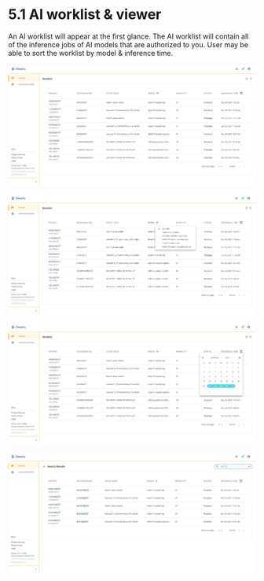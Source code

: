 # 5.1 AI worklist & viewer

An AI worklist will appear at the first glance. The AI worklist will contain all of the inference jobs of AI models that are authorized to you. User may be able to sort the worklist by model & inference time.

![Deeploy AI worklist overview](<../.gitbook/assets/image (226).png>)

![user can filter the worklist by different authorized modesl](<../.gitbook/assets/image (234).png>)

![filter inference jobs by setting time interval](<../.gitbook/assets/image (232).png>)

![search patient/accession number by keywords](<../.gitbook/assets/image (221).png>)
